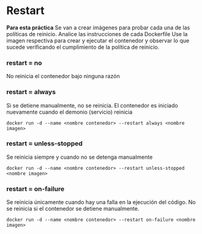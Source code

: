 # Restart

**Para esta práctica**
Se van a crear imágenes para probar cada una de las políticas de reinicio.
Analice las instrucciones de cada Dockerfile 
Use la imagen respectiva para crear y ejecutar el contenedor y observar lo que sucede verificando 
el cumplimiento de la política de reinicio.

### restart = no

No reinicia el contenedor bajo ninguna razón

### restart = always

Si se detiene manualmente, no se reinicia. El contenedor es iniciado nuevamente cuando el demonio (servicio) reinicia

```
docker run -d --name <nombre contenedor> --restart always <nombre imagen>
```

### restart = unless-stopped

Se reinicia siempre y cuando no se detenga manualmente

```
docker run -d --name <nombre contenedor> --restart unless-stopped <nombre imagen>
```

### restart = on-failure

Se reinicia únicamente cuando hay una falla en la ejecución del código. No se reinicia si el contenedor se detiene manualmente.

```
docker run -d --name <nombre contenedor> --restart on-failure <nombre imagen>
```
